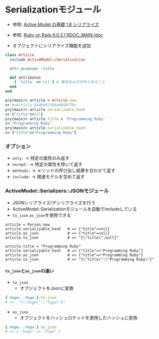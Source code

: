 # Serializationモジュール
- 参照: [Active Model の基礎 1.8 シリアライズ](https://railsguides.jp/active_model_basics.html#%E3%82%B7%E3%83%AA%E3%82%A2%E3%83%A9%E3%82%A4%E3%82%BA)
- 参照: [Ruby on Rails 6.0.2.1 RDOC_MAIN.rdoc](https://api.rubyonrails.org/)

- オブジェクトにシリアライズ機能を追加
```ruby
class Article
  include ActiveModel::Serialization

  attr_accessor :title

  def attributes
    { 'title' => nil } # 属性名は文字列であること
  end
end
```
```ruby
pry(main)> article = Article.new
=> #<Article:0x00007fb9e08d8f78>
pry(main)> article.serializable_hash
=> {"title"=>nil}
pry(main)> article.title = 'Programming Ruby'
=> "Programming Ruby"
pry(main)> article.serializable_hash
=> {"title"=>"Programming Ruby"}
```
### オプション
- `only:` -> 特定の属性のみ返す
- `except:` -> 特定の属性を除いて返す
- `methods:` -> メソッドの呼び出し結果を合わせて返す
- `include:` -> 関連モデルを含めて返す

### ActiveModel::Serializers::JSONモジュール
- JSONシリアライズ/デシリアライズを行う
- ActiveModel::Serializationモジュールを自動でincludeしている
- `to_json` `as_json`を使用できる
```
article = Person.new
article.serializable_hash   # => {"title"=>nil}
article.as_json             # => {"title"=>nil}
article.to_json             # => "{\"title\":null}"

article.title = "Programming Ruby"
article.serializable_hash   # => {"title"=>"Programming Ruby"}
article.as_json             # => {"title"=>"Programming Ruby"}
article.to_json             # => "{\"title\":\"Programming Ruby\"}"
```

#### `to_json`と`as_json`の違い
- `to_json`
  - オブジェクトをJsonに変換
```ruby
{ hoge: :fuga }.to_json
# =>  "{\"hoge\":\"fuga\"}"
```

- `as_json`
  -  オブジェクトをハッシュロケットを使用したハッシュに変換
```ruby
{ hoge: :fuga }.as_json
# => { "hoge" => "fuga" }
```

